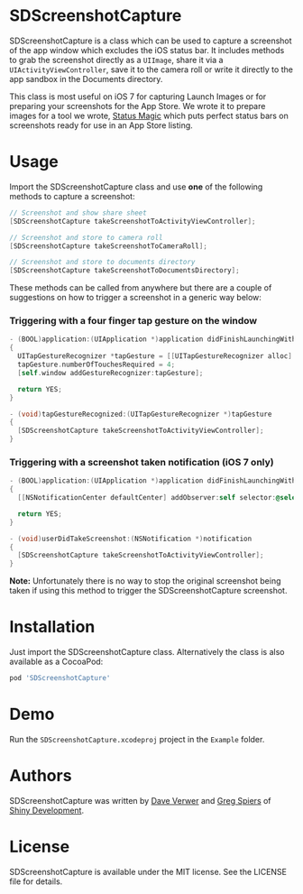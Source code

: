 # SDScreenshotCapture

SDScreenshotCapture is a class which can be used to capture a screenshot of the app window which excludes the iOS status bar. It includes methods to grab the screenshot directly as a `UIImage`, share it via a `UIActivityViewController`, save it to the camera roll or write it directly to the app sandbox in the Documents directory.

This class is most useful on iOS 7 for capturing Launch Images or for preparing your screenshots for the App Store. We wrote it to prepare images for a tool we wrote, [Status Magic](http://shinydevelopment.com/status-magic/) which puts perfect status bars on screenshots ready for use in an App Store listing.

# Usage

Import the SDScreenshotCapture class and use **one** of the following methods to capture a screenshot:

```objective-c
// Screenshot and show share sheet
[SDScreenshotCapture takeScreenshotToActivityViewController];
```
```objective-c
// Screenshot and store to camera roll
[SDScreenshotCapture takeScreenshotToCameraRoll];
```
```objective-c
// Screenshot and store to documents directory
[SDScreenshotCapture takeScreenshotToDocumentsDirectory];
```

These methods can be called from anywhere but there are a couple of suggestions on how to trigger a screenshot in a generic way below:

### Triggering with a four finger tap gesture on the window

```objective-c
- (BOOL)application:(UIApplication *)application didFinishLaunchingWithOptions:(NSDictionary *)launchOptions
{
  UITapGestureRecognizer *tapGesture = [[UITapGestureRecognizer alloc] initWithTarget:self action:@selector(tapGestureRecognized:)];
  tapGesture.numberOfTouchesRequired = 4;
  [self.window addGestureRecognizer:tapGesture];

  return YES;
}

- (void)tapGestureRecognized:(UITapGestureRecognizer *)tapGesture
{
  [SDScreenshotCapture takeScreenshotToActivityViewController];
}
```

### Triggering with a screenshot taken notification (iOS 7 only)

```objective-c
- (BOOL)application:(UIApplication *)application didFinishLaunchingWithOptions:(NSDictionary *)launchOptions
{
  [[NSNotificationCenter defaultCenter] addObserver:self selector:@selector(userDidTakeScreenshot:) name:UIApplicationUserDidTakeScreenshotNotification object:nil];

  return YES;
}

- (void)userDidTakeScreenshot:(NSNotification *)notification
{
  [SDScreenshotCapture takeScreenshotToActivityViewController];
}
```

**Note:** Unfortunately there is no way to stop the original screenshot being taken if using this method to trigger the SDScreenshotCapture screenshot.

# Installation

Just import the SDScreenshotCapture class. Alternatively the class is also available as a CocoaPod:

```ruby
pod 'SDScreenshotCapture'
```

# Demo

Run the `SDScreenshotCapture.xcodeproj` project in the `Example` folder.

# Authors

SDScreenshotCapture was written by [Dave Verwer](http://twitter.com/daveverwer) and [Greg Spiers](http://twitter.com/gspiers) of [Shiny Development](http://shinydevelopment.com).

# License

SDScreenshotCapture is available under the MIT license. See the LICENSE file for details.

